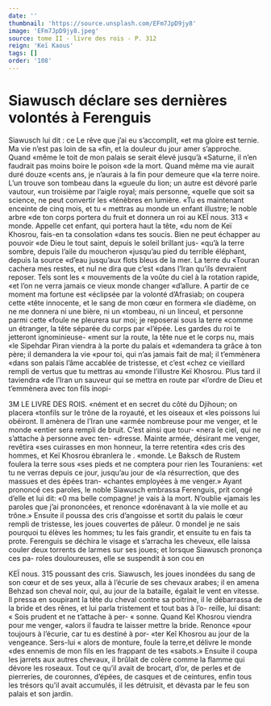 ```yaml
---
date: ''
thumbnail: 'https://source.unsplash.com/EFm7JpD9jy8'
image: 'EFm7JpD9jy8.jpeg'
source: tome II - livre des rois - P. 312
reign: 'Keï Kaous'
tags: []
order: '108'
---
```


# Siawusch déclare ses dernières volontés à Ferenguis

Siawusch lui dit : ce Le rêve que j’ai eu s’accomplit,
«et ma gloire est ternie. Ma vie n’est pas loin de sa
«fin, et la douleur du jour amer s’approche. Quand
«même le toit de mon palais se serait élevé jusqu’à
«Saturne, il n’en faudrait pas moins boire le poison
«de la mort. Quand même ma vie aurait duré douze
«cents ans, je n’aurais à la fin pour demeure que
«la terre noire. L’un trouve son tombeau dans la
«gueule du lion; un autre est dévoré parle vautour,
«un troisième par l’aigle royal; mais personne,
«quelle que soit sa science, ne peut convertir les «ténèbres en lumière.
«Tu es maintenant enceinte de cinq mois, et tu « mettras au monde un enfant illustre; le noble arbre «de ton corps portera du fruit et donnera un roi au
KEÏ nous. 313 « monde. Appelle cet enfant, qui portera haut la tête,
«du nom de Keï Khosrou, fais-en ta consolation «dans tes soucis. Bien ne peut échapper au pouvoir «de Dieu le tout saint, depuis le soleil brillant jus- «qu’à la terre sombre, depuis l’aile du moucheron «jusqu’au pied du terrible éléphant, depuis la source
«d’eau jusqu’aux flots bleus de la mer. La terre du «Touran cachera mes restes, et nul ne dira que c’est «dans l’Iran qu’ils devraient reposer. Tels sont les
« mouvements de la voûte du ciel à la rotation rapide, «et l’on ne verra jamais ce vieux monde changer «d’allure. A partir de ce moment ma fortune est «éclipsée par la volonté d’Afrasiab; on coupera cette
«tête innocente, et le sang de mon cœur en formera «le diadème, on ne me donnera ni une bière, ni un «tombeau, ni un linceul, et personne parmi cette «foule ne pleurera sur moi; je reposerai sous la terre «comme un étranger, la tête séparée du corps par
«l’épée. Les gardes du roi te jetteront ignominieuse-
«ment sur la route, la tête nue et le corps nu, mais «le Sipehdar Piran viendra à la porte du palais et «demandera ta grâce à ton père; il demandera la vie «pour toi, qui n’as jamais fait de mal; il t’emmènera
«dans son palais l’âme accablée de tristesse, et c’est
«chez ce vieillard rempli de vertus que tu mettras au «monde l’illustre Keï Khosrou. Plus tard il taviendra
«de l’Iran un sauveur qui se mettra en route par «l’ordre de Dieu et t’emmènera avec ton fils inopi-

3M LE LIVRE DES ROIS. «nément et en secret du côté du Djihoun; on placera
«tonfils sur le trône de la royauté, et les oiseaux et «les poissons lui obéiront. Il amènera de l’Iran une «armée nombreuse pour me venger, et le monde «entier sera rempli de bruit. C’est ainsi que tour- «nera le ciel, qui ne s’attache à personne avec ten- «dresse. Mainte armée, désirant me venger, revêtira
«ses cuirasses en mon honneur, la terre retentira
«des cris des hommes, et Keï Khosrou ébranlera le
. «monde. Le Baksch de Rustem foulera la terre sous «ses pieds et ne comptera pour rien les Touraniens:
«et tu ne verras depuis ce jour, jusqu’au jour de «la résurrection, que des massues et des épées tran- «chantes employées à me venger.»
Ayant prononcé ces paroles, le noble Siawusch embrassa Ferenguis, prit congé d’elle et lui dit:
«0 ma belle compagne! je vais à la mort. N’oublie «jamais les paroles que j’ai prononcées, et renonce «dorénavant à la vie molle et au trône.» Ensuite
il poussa des cris d’angoisse et sortit du palais le cœur rempli de tristesse, les joues couvertes de pâleur. 0 mondel je ne sais pourquoi tu élèves les hommes; tu les fais grandir, et ensuite tu en fais ta prote.
Ferenguis se déchira le visage et s’arracha les cheveux, elle laissa couler deux torrents de larmes sur ses joues; et lorsque Siawusch prononça ces pa- roles douloureuses, elle se suspendit à son cou en

KEÏ nous. 315 poussant des cris. Siawusch, les joues inondées du
sang de son cœur et de ses yeux, alla à l’écurie de
ses chevaux arabes; il en amena Behzad son cheval
noir, qui, au jour de la bataille, égalait le vent en
vitesse. Il pressa en soupirant la tête du cheval
contre sa poitrine, il le débarrassa de la bride et
des rênes, et lui parla tristement et tout bas à l’o-
reille, lui disant: « Sois prudent et ne t’attache à per-
« sonne. Quand Keî Khosrou viendra pour me venger,
«alors il faudra te laisser mettre la bride. Renonce
«pour toujours à l’écurie, car tu es destiné à por-
«ter Keî Khosrou au jour de la vengeance. Sers-lui
« alors de monture, foule la terre,et délivre le monde
«des ennemis de mon fils en les frappant de tes «sabots.»
Ensuite il coupa les jarrets aux autres chevaux, il brûlait de colère comme la flamme qui dévore
les roseaux. Tout ce qu’il avait de brocart, d’or, de
perles et de pierreries, de couronnes, d’épées, de
casques et de ceintures, enfin tous les trésors qu’il avait accumulés, il les détruisit, et dévasta par le feu son palais et son jardin.

